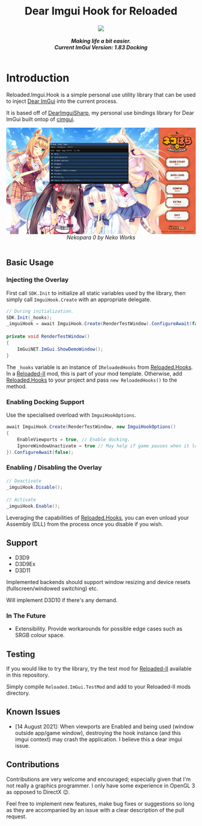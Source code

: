 <div align="center">
	<h1>Dear Imgui Hook for Reloaded</h1>
	<img src="https://i.imgur.com/BjPn7rU.png" width="150" align="center" />
	<br/> <br/>
	<strong><i>Making life a bit easier.</i></strong><br/>
	<strong><i>Current ImGui Version: 1.83 Docking</i></strong>
	<br/> <br/>
</div>


# Introduction
Reloaded.Imgui.Hook is a simple personal use utility library that can be used to inject [Dear ImGui](https://github.com/ocornut/imgui) into the current process. 

It is based off of [DearImguiSharp](https://github.com/Sewer56/DearImguiSharp), my personal use bindings library for Dear ImGui built ontop of [cimgui](https://github.com/cimgui/cimgui).

<div align="center">
	<img src="./Images/Nepkopara.png" width="750" align="center" />
	<br/> 
	<i>Nekopara 0 by Neko Works</i>
	<br/> <br/>
</div>


## Basic Usage

### Injecting the Overlay

First call `SDK.Init` to initialize all static variables used by the library, then simply call `ImguiHook.Create` with an appropriate delegate. 

```csharp
// During initialization.
SDK.Init(_hooks);
_imguiHook = await ImguiHook.Create(RenderTestWindow).ConfigureAwait(false);

private void RenderTestWindow()
{
	ImGuiNET.ImGui.ShowDemoWindow();
}
```

The `_hooks` variable is an instance of `IReloadedHooks` from [Reloaded.Hooks](https://github.com/Reloaded-Project/Reloaded.Hooks). In a [Reloaded-II](https://github.com/Reloaded-Project/Reloaded-II) mod, this is part of your mod template. Otherwise, add [Reloaded.Hooks](https://github.com/Reloaded-Project/Reloaded.Hooks) to your project and pass `new ReloadedHooks()` to the method.

### Enabling Docking Support
Use the specialised overload with `ImguiHookOptions`.

```csharp
await ImguiHook.Create(RenderTestWindow, new ImguiHookOptions()
{
    EnableViewports = true, // Enable docking.
    IgnoreWindowUnactivate = true // May help if game pauses when it loses focus.
}).ConfigureAwait(false);
```

### Enabling / Disabling the Overlay

```csharp
// Deactivate
_imguiHook.Disable();

// Activate
_imguiHook.Enable();
```
Leveraging  the capabilities of [Reloaded.Hooks](https://github.com/Reloaded-Project/Reloaded.Hooks), you can even unload your Assembly (DLL) from the process once you disable if you wish.

## Support
- D3D9
- D3D9Ex 
- D3D11

Implemented backends should support window resizing and device resets (fullscreen/windowed switching) etc.

Will implement D3D10 if there's any demand.

### In The Future
- Extensibility. Provide workarounds for possible edge cases such as SRGB colour space.

## Testing
If you would like to try the library, try the test mod for [Reloaded-II](https://github.com/Reloaded-Project/Reloaded-II) available in this repository.

Simply compile `Reloaded.ImGui.TestMod` and add to your Reloaded-II mods directory.

## Known Issues
- [14 August 2021]: When viewports are Enabled and being used (window outside app/game window), destroying the hook instance (and this imgui context) may crash the application. I believe this a dear imgui issue.

## Contributions
Contributions are very welcome and encouraged; especially given that I'm not really a graphics programmer. I only have some experience in OpenGL 3 as opposed to DirectX 😉. 

Feel free to implement new features, make bug fixes or suggestions so long as they are accompanied by an issue with a clear description of the pull request.
